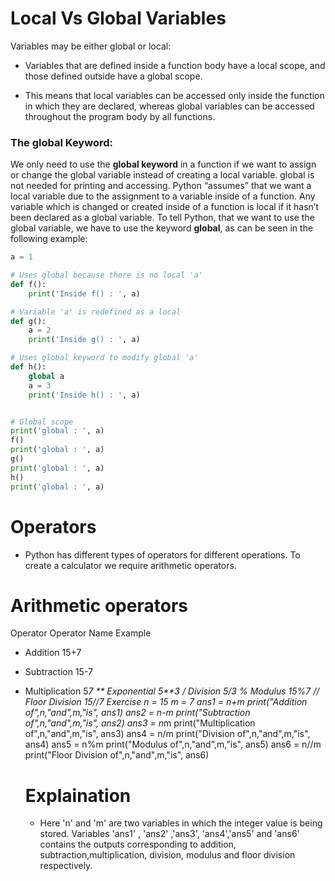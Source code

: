 # Local Vs Global Variables

Variables may be either global or local:

- Variables that are defined inside a function body have a local scope, and those defined outside have a global scope.

- This means that local variables can be accessed only inside the function in which they are declared, whereas global variables can be accessed throughout the program body by all functions.

### The global Keyword:

We only need to use the **global keyword** in a function if we want to assign or change the global variable instead of creating a local variable.
global is not needed for printing and accessing.
Python “assumes” that we want a local variable due to the assignment to a variable inside of a function. Any variable which is changed or created inside of a function is local if it hasn’t been declared as a global variable. To tell Python, that we want to use the global variable, we have to use the keyword **global**, as can be seen in the following example:

```python
a = 1

# Uses global because there is no local 'a'
def f():
	print('Inside f() : ', a)

# Variable 'a' is redefined as a local
def g():
	a = 2
	print('Inside g() : ', a)

# Uses global keyword to modify global 'a'
def h():
	global a
	a = 3
	print('Inside h() : ', a)


# Global scope
print('global : ', a)
f()
print('global : ', a)
g()
print('global : ', a)
h()
print('global : ', a)

```

# Operators

- Python has different types of operators for different operations. To create a calculator we require arithmetic operators.

# Arithmetic operators
Operator Operator Name Example

- Addition 15+7

* Subtraction 15-7

- Multiplication 5*7
  ** Exponential 5**3
  / Division 5/3
  % Modulus 15%7
  // Floor Division 15//7
  Exercise
  n = 15
  m = 7
  ans1 = n+m
  print("Addition of",n,"and",m,"is", ans1)
  ans2 = n-m
  print("Subtraction of",n,"and",m,"is", ans2)
  ans3 = n*m
  print("Multiplication of",n,"and",m,"is", ans3)
  ans4 = n/m
  print("Division of",n,"and",m,"is", ans4)
  ans5 = n%m
  print("Modulus of",n,"and",m,"is", ans5)
  ans6 = n//m
  print("Floor Division of",n,"and",m,"is", ans6)


  # Explaination
  - Here 'n' and 'm' are two variables in which the integer value is being stored. Variables 'ans1' , 'ans2' ,'ans3', 'ans4','ans5' and 'ans6' contains the outputs corresponding to addition, subtraction,multiplication, division, modulus and floor division respectively.
